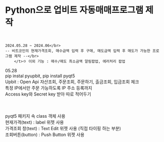 # Python으로 업비트 자동매매프로그램 제작
</br>

```
2024.05.28 ~ 2024.06</br>
-- 비트코인의 현재가격조회, 매수금액 입력 후 구매, 매도금액 입력 후 매도가 가능한 프로그램 제작 --</br>
    </t>ㅇ 이외 기능 : 매수/매도 최소금액 알림팝업, 에러처리 팝업
```

05.28</br>
pip instal pyupbit, pip install pyqt5</br>
Upbit : Open Api 자산조회, 주문조회, 주문하기, 출금조회, 입금조회 체크</br>
특정 IP에서만 주문 가능하도록 IP 주소 등록까지</br>
Access key와 Secret key 받아 따로 적어두기</br>
</br></br></br>
pyqt5 패키지 속 class 객체 사용</br>
현재가격(text) : label 위젯 사용</br>
가격조회 창(text) : Text Edit 위젯 사용 (직접 타이핑 하는 부분)</br>
조회버튼(button) : Push Button 위젯 사용</br>

